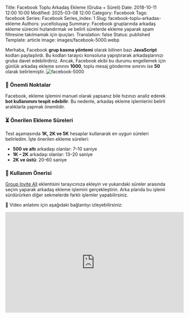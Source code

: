 Title: Facebook Toplu Arkadaş Ekleme (Gruba + Süreli)
Date: 2018-10-11 12:00 10:00
Modified: 2025-03-08 12:00
Category: Facebook
Tags: facebook
Series: Facebook
Series_index: 1
Slug: facebook-toplu-arkadas-ekleme
Authors: yuceltoluyag
Summary: Facebook gruplarında arkadaş ekleme sürecini hızlandırmak ve belirli sürelerde ekleme yaparak spam filtresine takılmamak için ipuçları.
Translation: false
Status: published
Template: article
Image: images/facebook-5000.webp

Merhaba, Facebook **grup kasma yöntemi** olarak bilinen bazı **JavaScript** kodları paylaşılırdı. Bu kodları tarayıcı konsoluna yapıştırarak arkadaşlarınızı gruba davet edebilirdiniz. Ancak, Facebook ekibi bu durumu engellemek için günlük arkadaş ekleme sınırını **1000**, toplu mesaj gönderme sınırını ise **50** olarak belirlemiştir.
![facebook-5000](/images/facebook-5000.webp)
### 📌 Önemli Noktalar
Facebook, ekleme işlemini manuel olarak yapsanız bile hızınızı analiz ederek **bot kullanımını tespit edebilir**. Bu nedenle, arkadaş ekleme işlemlerini belirli aralıklarla yapmak önemlidir.

### ⏳ Önerilen Ekleme Süreleri
Test aşamasında **1K, 2K ve 5K** hesaplar kullanarak en uygun süreleri belirledim. İşte önerilen ekleme süreleri:

- **500 ve altı** arkadaşı olanlar: 7–10 saniye
- **1K – 2K** arkadaşı olanlar: 13–20 saniye
- **2K ve üstü**: 20–60 saniye

### 🚀 Kullanım Önerisi
[Group Invite All](#facebook) eklentisini tarayıcınıza ekleyin ve yukarıdaki süreler arasında seçim yaparak arkadaş ekleme işlemini gerçekleştirin. Arka planda bu işlemi sürdürürken diğer sekmelerde farklı işlemler yapabilirsiniz.

🎥 Video anlatımı için aşağıdaki bağlantıyı izleyebilirsiniz:
<iframe width="560" height="315" src="https://www.youtube.com/embed/G_oDPhADUso?si=XunOZkay9KLCBe9S" title="YouTube video player" frameborder="0" allow="accelerometer; autoplay; clipboard-write; encrypted-media; gyroscope; picture-in-picture; web-share" referrerpolicy="strict-origin-when-cross-origin" allowfullscreen></iframe>

